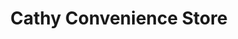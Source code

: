 ---
title: "Cathy Convenience Store"
url: /prosperidad/cathy-convenience-store/
shop: convenience
---